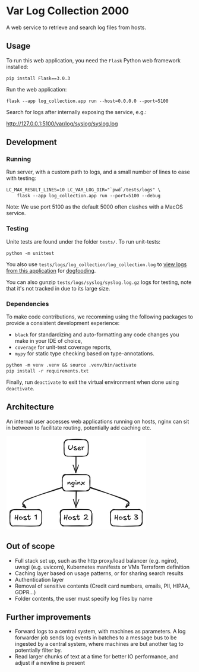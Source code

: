 # Var Log Collection 2000
A web service to retrieve and search log files from hosts.

## Usage
To run this web application, you need the `Flask` Python web framework installed:

```
pip install Flask==3.0.3
```

Run the web application:
```
flask --app log_collection.app run --host=0.0.0.0 --port=5100
```


Search for logs after internally exposing the service, e.g.:

http://127.0.0.1:5100/var/log/syslog/syslog.log


## Development
### Running
Run server, with a custom path to logs, and a small number of lines to ease with testing:
```
LC_MAX_RESULT_LINES=10 LC_VAR_LOG_DIR="`pwd`/tests/logs" \
    flask --app log_collection.app run --port=5100 --debug
```

Note: We use port 5100 as the default 5000 often clashes with a MacOS service.

### Testing
Unite tests are found under the folder `tests/`. To run unit-tests:
```
python -m unittest
```

You also use `tests/logs/log_collection/log_collection.log` to [view logs from this application](http://127.0.0.1:5100/var/log/log_collection/log_collection.log) for [dogfooding](https://en.wikipedia.org/wiki/Eating_your_own_dog_food).

You can also gunzip `tests/logs/syslog/syslog.log.gz` logs for testing, note that it's not tracked in due to its large size.

### Dependencies
To make code contributions, we recomming using the following packages to provide a consistent development experience:

* `black` for standardizing and auto-formatting any code changes you make in your IDE of choice,
* `coverage` for unit-test coverage reports,
* `mypy` for static type checking based on type-annotations.

```
python -m venv .venv && source .venv/bin/activate
pip install -r requirements.txt
```

Finally, run `deactivate` to exit the virtual environment when done using `deactivate`.


## Architecture
An internal user accesses web applications running on hosts, nginx can sit in between to facilitate routing, potentially add caching etc.

![User to nginx to hosts](architecture.png)



## Out of scope
* Full stack set up, such as the http proxy/load balancer (e.g. nginx), uwsgi (e.g. uvicorn), Kubernetes manifests or VMs Terraform definition
* Caching layer based on usage patterns, or for sharing search results
* Authentication layer
* Removal of sensitive contents (Credit card numbers, emails, PII, HIPAA, GDPR...)
* Folder contents, the user must specify log files by name

## Further improvements
* Forward logs to a central system, with machines as parameters. A log forwarder job sends log events in batches to a message bus to be ingested by a central system, where machines are but another tag to potentially filter by.
* Read larger chunks of text at a time for better IO performance, and adjust if a newline is present